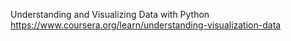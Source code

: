 Understanding and Visualizing Data with Python
https://www.coursera.org/learn/understanding-visualization-data

